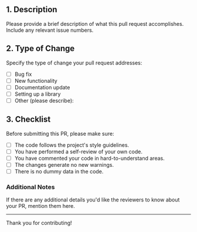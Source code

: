 ## 1. Description
Please provide a brief description of what this pull request accomplishes. Include any relevant issue numbers.

## 2. Type of Change
Specify the type of change your pull request addresses:
- [ ] Bug fix
- [ ] New functionality
- [ ] Documentation update
- [ ] Setting up a library
- [ ] Other (please describe):

## 3. Checklist
Before submitting this PR, please make sure:
- [ ] The code follows the project's style guidelines.
- [ ] You have performed a self-review of your own code.
- [ ] You have commented your code in hard-to-understand areas.
- [ ] The changes generate no new warnings.
- [ ] There is no dummy data in the code.

### Additional Notes
If there are any additional details you'd like the reviewers to know about your PR, mention them here.

---

Thank you for contributing!
